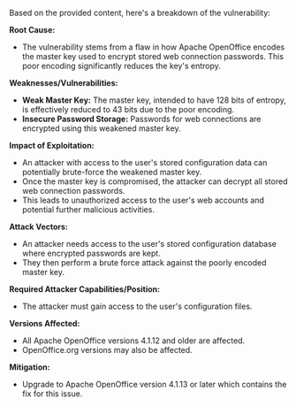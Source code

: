 Based on the provided content, here's a breakdown of the vulnerability:

**Root Cause:**
- The vulnerability stems from a flaw in how Apache OpenOffice encodes the master key used to encrypt stored web connection passwords. This poor encoding significantly reduces the key's entropy.

**Weaknesses/Vulnerabilities:**
- **Weak Master Key:** The master key, intended to have 128 bits of entropy, is effectively reduced to 43 bits due to the poor encoding.
- **Insecure Password Storage:**  Passwords for web connections are encrypted using this weakened master key.

**Impact of Exploitation:**
- An attacker with access to the user's stored configuration data can potentially brute-force the weakened master key.
- Once the master key is compromised, the attacker can decrypt all stored web connection passwords.
- This leads to unauthorized access to the user's web accounts and potential further malicious activities.

**Attack Vectors:**
- An attacker needs access to the user's stored configuration database where encrypted passwords are kept.
- They then perform a brute force attack against the poorly encoded master key.

**Required Attacker Capabilities/Position:**
- The attacker must gain access to the user's configuration files.

**Versions Affected:**
- All Apache OpenOffice versions 4.1.12 and older are affected.
- OpenOffice.org versions may also be affected.

**Mitigation:**
- Upgrade to Apache OpenOffice version 4.1.13 or later which contains the fix for this issue.